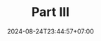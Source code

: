 ---
weight: 1800
title: "Part III"
description: ""
icon: "article"
date: "2024-08-24T23:44:57+07:00"
lastmod: "2024-08-24T23:44:57+07:00"
draft: false
toc: true
---